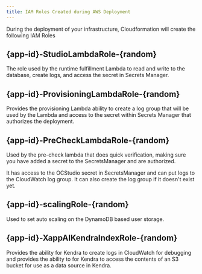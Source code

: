 ```yaml
---
title: IAM Roles Created during AWS Deployment
---
```


During the deployment of your infrastructure, Cloudformation will create the following IAM Roles

## {app-id}-StudioLambdaRole-{random}

The role used by the runtime fulfillment Lambda to read and write to the database, create logs, and access the secret in Secrets Manager.

## {app-id}-ProvisioningLambdaRole-{random}

Provides the provisioning Lambda ability to create a log group that will be used by the Lambda and access to the secret within Secrets Manager that authorizes the deployment.

## {app-id}-PreCheckLambdaRole-{random}

Used by the pre-check lambda that does quick verification, making sure you have added a secret to the SecretsManager and are authorized.

It has access to the OCStudio secret in SecretsManager and can put logs to the CloudWatch log group. It can also create the log group if it doesn't exist yet.

## {app-id}-scalingRole-{random}

Used to set auto scaling on the DynamoDB based user storage.

## {app-id}-XappAIKendraIndexRole-{random}

Provides the ability for Kendra to create logs in CloudWatch for debugging and provides the ability to for Kendra to access the contents of an S3 bucket for use as a data source in Kendra.
